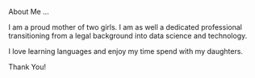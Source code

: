 About Me ...

 I am a proud mother of two girls. I am as well a dedicated professional
transitioning from a legal background into data science and technology.

I love learning languages and enjoy my time spend with my daughters.

Thank You!
